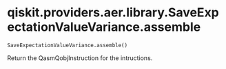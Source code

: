 # qiskit.providers.aer.library.SaveExpectationValueVariance.assemble

`SaveExpectationValueVariance.assemble()`

Return the QasmQobjInstruction for the intructions.
